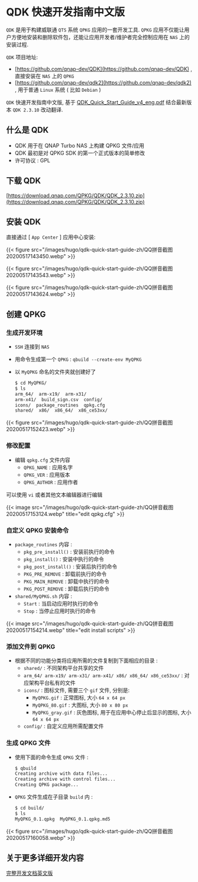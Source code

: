 # QDK 快速开发指南中文版


`QDK` 是用于构建威联通 `QTS` 系统 `QPKG` 应用的一套开发工具. `QPKG` 应用不仅能让用户方便地安装和删除软件包，还能让应用开发者/维护者完全控制应用在 `NAS` 上的安装过程.

<!--more-->

`QDK` 项目地址:

- [https://github.com/qnap-dev/QDK](https://github.com/qnap-dev/QDK) , 直接安装在 `NAS` 上的 `QPKG`
- [https://github.com/qnap-dev/qdk2](https://github.com/qnap-dev/qdk2) , 用于普通 `Linux` 系统 ( 比如 `Debian` )

`QDK` 快速开发指南中文版, 基于 [QDK_Quick_Start_Guide_v4_eng.pdf](https://cdn.jsdelivr.net/gh/Jay-Young/jsDelivrCDN@master/docs/hugo/qdk-quick-start-guide-zh/QDK_Quick_Start_Guide_v4_eng.pdf) 结合最新版本 `QDK 2.3.10` 改动翻译.

## 什么是 QDK

- QDK 用于在 QNAP Turbo NAS 上构建 QPKG 文件/应用
- QDK 最初是对 QPKG SDK 的第一个正式版本的简单修改
- 许可协议 : GPL

## 下载 QDK

[https://download.qnap.com/QPKG/QDK/QDK_2.3.10.zip](https://download.qnap.com/QPKG/QDK/QDK_2.3.10.zip)

## 安装 QDK

直接通过 [ `App Center` ] 应用中心安装:

{{< figure src="/images/hugo/qdk-quick-start-guide-zh/QQ拼音截图20200517143450.webp" >}}

{{< figure src="/images/hugo/qdk-quick-start-guide-zh/QQ拼音截图20200517143543.webp" >}}

{{< figure src="/images/hugo/qdk-quick-start-guide-zh/QQ拼音截图20200517143624.webp" >}}

## 创建 QPKG

### 生成开发环境

- `SSH` 连接到 `NAS`
- 用命令生成第一个 `QPKG` : `qbuild --create-env MyQPKG`
- 以 `MyQPKG` 命名的文件夹就创建好了

  ```bash
  $ cd MyQPKG/
  $ ls
  arm_64/  arm-x19/  arm-x31/
  arm-x41/  build_sign.csv  config/
  icons/  package_routines  qpkg.cfg
  shared/  x86/  x86_64/  x86_ce53xx/
  ```

{{< figure src="/images/hugo/qdk-quick-start-guide-zh/QQ拼音截图20200517152423.webp" >}}

### 修改配置

- 编辑 `qpkg.cfg` 文件内容
  - `QPKG_NAME` : 应用名字
  - `QPKG_VER` : 应用版本
  - `QPKG_AUTHOR` : 应用作者

可以使用 `vi` 或者其他文本编辑器进行编辑

{{< image src="/images/hugo/qdk-quick-start-guide-zh/QQ拼音截图20200517153124.webp" title="edit qpkg.cfg" >}}

### 自定义 QPKG 安装命令

- `package_routines` 内容 :
  - `pkg_pre_install()` : 安装前执行的命令
  - `pkg_install()` : 安装中执行的命令
  - `pkg_post_install()` : 安装后执行的命令
  - `PKG_PRE_REMOVE` : 卸载前执行的命令
  - `PKG_MAIN_REMOVE` : 卸载中执行的命令
  - `PKG_POST_REMOVE` : 卸载后执行的命令
- `shared/MyQPKG.sh` 内容 :
  - `Start` : 当启动应用时执行的命令
  - `Stop` : 当停止应用时执行的命令

{{< image src="/images/hugo/qdk-quick-start-guide-zh/QQ拼音截图20200517154214.webp" title="edit install scripts" >}}

### 添加文件到 QPKG

- 根据不同的功能分类将应用所需的文件复制到下面相应的目录 :
  - `shared/` : 不同架构平台共享的文件
  - `arm_64/ arm-x19/ arm-x31/ arm-x41/ x86/ x86_64/ x86_ce53xx/` : 对应架构平台私有的文件
  - `icons/` : 图标文件, 需要三个 `gif` 文件, 分别是:
    - `MyQPKG.gif` : 正常图标, 大小 `64 x 64 px`
    - `MyQPKG_80.gif` : 大图标, 大小 `80 x 80 px`
    - `MyQPKG_gray.gif` : 灰色图标, 用于在应用中心停止后显示的图标, 大小 `64 x 64 px`
  - `config/` : 自定义应用所需配置文件

### 生成 QPKG 文件

- 使用下面的命令生成 `QPKG` 文件 :

  ```bash
  $ qbuild
  Creating archive with data files...
  Creating archive with control files...
  Creating QPKG package...
  ```

- `QPKG` 文件生成在子目录 `build` 内 :

  ```bash
  $ cd build/
  $ ls
  MyQPKG_0.1.qpkg  MyQPKG_0.1.qpkg.md5
  ```

{{< figure src="/images/hugo/qdk-quick-start-guide-zh/QQ拼音截图20200517160058.webp" >}}

## 关于更多详细开发内容

[完整开发文档英文版](https://cdn.jsdelivr.net/gh/Jay-Young/jsDelivrCDN@master/docs/hugo/qdk-quick-start-guide-zh/QDK_2.0.pdf)

